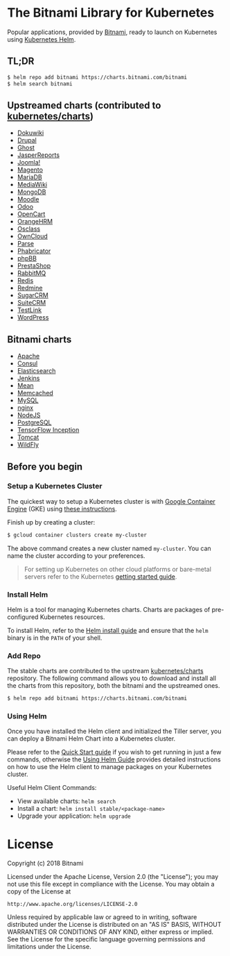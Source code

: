 # The Bitnami Library for Kubernetes

Popular applications, provided by [Bitnami](https://bitnami.com), ready to launch on Kubernetes using [Kubernetes Helm](https://github.com/kubernetes/helm).

## TL;DR

```bash
$ helm repo add bitnami https://charts.bitnami.com/bitnami
$ helm search bitnami
```

## Upstreamed charts (contributed to [kubernetes/charts](https://github.com/kubernetes/charts))

- [Dokuwiki](https://github.com/kubernetes/charts/tree/master/stable/dokuwiki)
- [Drupal](https://github.com/kubernetes/charts/tree/master/stable/drupal)
- [Ghost](https://github.com/kubernetes/charts/tree/master/stable/ghost)
- [JasperReports](https://github.com/kubernetes/charts/tree/master/stable/jasperreports)
- [Joomla!](https://github.com/kubernetes/charts/tree/master/stable/joomla)
- [Magento](https://github.com/kubernetes/charts/tree/master/stable/magento)
- [MariaDB](https://github.com/kubernetes/charts/tree/master/stable/mariadb)
- [MediaWiki](https://github.com/kubernetes/charts/tree/master/stable/mediawiki)
- [MongoDB](https://github.com/kubernetes/charts/tree/master/stable/mongodb)
- [Moodle](https://github.com/kubernetes/charts/tree/master/stable/moodle)
- [Odoo](https://github.com/kubernetes/charts/tree/master/stable/odoo)
- [OpenCart](https://github.com/kubernetes/charts/tree/master/stable/opencart)
- [OrangeHRM](https://github.com/kubernetes/charts/tree/master/stable/orangehrm)
- [Osclass](https://github.com/kubernetes/charts/tree/master/stable/osclass)
- [OwnCloud](https://github.com/kubernetes/charts/tree/master/stable/owncloud)
- [Parse](https://github.com/kubernetes/charts/tree/master/stable/parse)
- [Phabricator](https://github.com/kubernetes/charts/tree/master/stable/phabricator)
- [phpBB](https://github.com/kubernetes/charts/tree/master/stable/phpbb)
- [PrestaShop](https://github.com/kubernetes/charts/tree/master/stable/prestashop)
- [RabbitMQ](https://github.com/kubernetes/charts/tree/master/stable/rabbitmq)
- [Redis](https://github.com/kubernetes/charts/tree/master/stable/redis)
- [Redmine](https://github.com/kubernetes/charts/tree/master/stable/redmine)
- [SugarCRM](https://github.com/kubernetes/charts/tree/master/stable/sugarcrm)
- [SuiteCRM](https://github.com/kubernetes/charts/tree/master/stable/suitecrm)
- [TestLink](https://github.com/kubernetes/charts/tree/master/stable/testlink)
- [WordPress](https://github.com/kubernetes/charts/tree/master/stable/wordpress)

## Bitnami charts

- [Apache](https://github.com/bitnami/charts/tree/master/bitnami/apache)
- [Consul](https://github.com/bitnami/charts/tree/master/bitnami/consul)
- [Elasticsearch](https://github.com/bitnami/charts/tree/master/bitnami/elasticsearch)
- [Jenkins](https://github.com/bitnami/charts/tree/master/bitnami/jenkins)
- [Mean](https://github.com/bitnami/charts/tree/master/bitnami/mean)
- [Memcached](https://github.com/bitnami/charts/tree/master/bitnami/memcached)
- [MySQL](https://github.com/bitnami/charts/tree/master/bitnami/mysql)
- [nginx](https://github.com/bitnami/charts/tree/master/bitnami/nginx)
- [NodeJS](https://github.com/bitnami/charts/tree/master/bitnami/node)
- [PostgreSQL](https://github.com/bitnami/charts/tree/master/bitnami/postgresql)
- [TensorFlow Inception](https://github.com/bitnami/charts/tree/master/bitnami/tensorflow-inception)
- [Tomcat](https://github.com/bitnami/charts/tree/master/bitnami/tomcat)
- [WildFly](https://github.com/bitnami/charts/tree/master/bitnami/wildfly)

## Before you begin

### Setup a Kubernetes Cluster

The quickest way to setup a Kubernetes cluster is with [Google Container Engine](https://cloud.google.com/container-engine/) (GKE) using [these instructions](https://cloud.google.com/container-engine/docs/before-you-begin).

Finish up by creating a cluster:

```bash
$ gcloud container clusters create my-cluster
```

The above command creates a new cluster named `my-cluster`. You can name the cluster according to your preferences.

> For setting up Kubernetes on other cloud platforms or bare-metal servers refer to the Kubernetes [getting started guide](http://kubernetes.io/docs/getting-started-guides/).

### Install Helm

Helm is a tool for managing Kubernetes charts. Charts are packages of pre-configured Kubernetes resources.

To install Helm, refer to the [Helm install guide](https://github.com/kubernetes/helm#install) and ensure that the `helm` binary is in the `PATH` of your shell.

### Add Repo

The stable charts are contributed to the upstream [kubernetes/charts](https://github.com/kubernetes/charts) repository. The following command allows you to download and install all the charts from this repository, both the bitnami and the upstreamed ones.

```bash
$ helm repo add bitnami https://charts.bitnami.com/bitnami
```

### Using Helm

Once you have installed the Helm client and initialized the Tiller server, you can deploy a Bitnami Helm Chart into a Kubernetes cluster.

Please refer to the [Quick Start guide](https://github.com/kubernetes/helm/blob/master/docs/quickstart.md) if you wish to get running in just a few commands, otherwise the [Using Helm Guide](https://github.com/kubernetes/helm/blob/master/docs/using_helm.md) provides detailed instructions on how to use the Helm client to manage packages on your Kubernetes cluster.

Useful Helm Client Commands:
* View available charts: `helm search`
* Install a chart: `helm install stable/<package-name>`
* Upgrade your application: `helm upgrade`

# License

Copyright (c) 2018 Bitnami

Licensed under the Apache License, Version 2.0 (the "License");
you may not use this file except in compliance with the License.
You may obtain a copy of the License at

    http://www.apache.org/licenses/LICENSE-2.0

Unless required by applicable law or agreed to in writing, software
distributed under the License is distributed on an "AS IS" BASIS,
WITHOUT WARRANTIES OR CONDITIONS OF ANY KIND, either express or implied.
See the License for the specific language governing permissions and
limitations under the License.